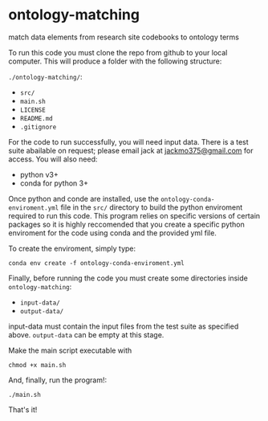 # ontology-matching
match data elements from research site codebooks to ontology terms

To run this code you must clone the repo from github to your local computer. This will produce a folder with the following structure:

`./ontology-matching/`:
* `src/`
* `main.sh`
* `LICENSE`
* `README.md`
* `.gitignore`
  
 For the code to run successfully, you will need input data. There is a test suite abailable on request; please email jack at jackmo375@gmail.com for access. You will also need:
  * python v3+
  * conda for python 3+
  
Once python and conde are installed, use the `ontology-conda-enviroment.yml` file in the `src/` directory to build the python enviroment required to run this code. This program relies on specific versions of certain packages so it is highly reccomended that you create a specific python enviroment for the code using conda and the provided yml file. 

To create the enviroment, simply type:
```
conda env create -f ontology-conda-enviroment.yml
```

Finally, before running the code you must create some directories inside `ontology-matching`:
* `input-data/`
* `output-data/`
 
input-data must contain the input files from the test suite as specified above. `output-data` can be empty at this stage. 

Make the main script executable with
```
chmod +x main.sh
```

And, finally, run the program!:
```
./main.sh
```

That's it!
  
